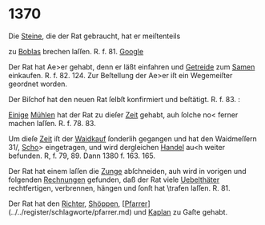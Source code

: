# 1370

Die [Steine](../../register/worte/steine.md), die der Rat gebraucht, hat er meiſtenteils

zu [Boblas](../../register/orte/boblas.md) brechen laſſen. R. f. 81.
[Google](../../register/worte/google.md)


Der Rat hat Ae>er gehabt, denn er läßt einfahren
und [Getreide](../../register/worte/getreide.md) zum [Samen](../../register/worte/samen.md) einkaufen. R. f. 82. 124. Zur
Beſtellung der Ae>er iſt ein Wegemeiſter geordnet worden.

Der Biſchof hat den neuen Rat ſelbſt konfirmiert und
beſtätigt. R. f. 83. :

[Einige](../../register/worte/einige.md) [Mühlen](../../register/worte/mühlen.md) hat der Rat zu dieſer [Zeit](../../register/worte/zeit.md) gehabt,
auh ſolche no< ferner machen laſſen. R. f. 78. 83.

Um dieſe [Zeit](../../register/worte/zeit.md) iſt der [Waidkauf](../../register/worte/waidkauf.md) ſonderlih gegangen
und hat den Waidmeſſern 31/, [Scho](../../register/worte/scho.md)> eingetragen,
und wird dergleichen [Handel](../../register/worte/handel.md) au<h weiter befunden.
R, f. 79, 89. Dann 1380 f. 163. 165.

Der Rat hat einem laſſen die [Zunge](../../register/worte/zunge.md) abſchneiden, auh
wird in vorigen und folgenden [Rechnungen](../../register/worte/rechnungen.md) gefunden, daß
der Rat viele [Uebelthäter](../../register/worte/uebelthäter.md) rechtfertigen, verbrennen, hängen
und ſonſt hat \trafen laſſen. R. 81.

Der Rat hat den [Richter](../../register/worte/richter.md), [Shöppen](../../register/worte/shöppen.md), [[Pfarrer](../../register/worte/pfarrer.md)](../../register/schlagworte/pfarrer.md) und
[Kaplan](../../register/worte/kaplan.md) zu Gaſte gehabt.

